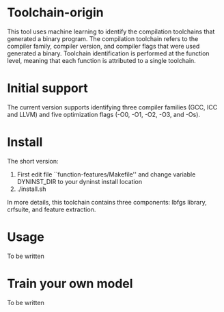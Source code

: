 # Toolchain-origin
This tool uses machine learning to identify the compilation toolchains 
that generated a binary program. The compilation toolchain refers to 
the compiler family, compiler version, and compiler flags that were 
used generated a binary. Toolchain identification is performed at the 
function level, meaning that each function is attributed to a single toolchain.

# Initial support
The current version supports identifying three compiler families 
(GCC, ICC and LLVM) and five optimization flags (-O0, -O1, -O2, 
-O3, and -Os).

# Install

The short version:
1. First edit file ``function-features/Makefile'' and change 
variable DYNINST_DIR to your dyninst install location
2. ./install.sh <path-to-install>

In more details, this toolchain contains three components: 
lbfgs library, crfsuite, and feature extraction.

# Usage
To be written

# Train your own model
To be written


